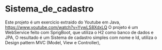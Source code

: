 # Sistema_de_cadastro
Este projeto é um exercicio extraido do Youtube em Java, https://www.youtube.com/watch?v=YywLS8XdxLQ 
O projeto é um WebService feito com SprigBoot, que utiliza o H2 como banco de dados e JPA, 
O resultado é um Sistema de cadastro simples com nome e Id,
utiliza o Design pattern MVC (Model, View e Controller),

